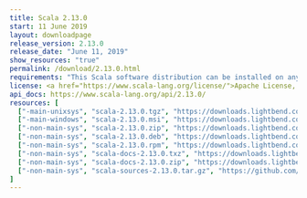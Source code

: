 ```yaml
---
title: Scala 2.13.0
start: 11 June 2019
layout: downloadpage
release_version: 2.13.0
release_date: "June 11, 2019"
show_resources: "true"
permalink: /download/2.13.0.html
requirements: "This Scala software distribution can be installed on any Unix-like or Windows system. It requires Java 8 or later, available <a href='https://www.java.com/'>here</a>."
license: <a href="https://www.scala-lang.org/license/">Apache License, Version 2.0</a>
api_docs: https://www.scala-lang.org/api/2.13.0/
resources: [
  ["-main-unixsys", "scala-2.13.0.tgz", "https://downloads.lightbend.com/scala/2.13.0/scala-2.13.0.tgz", "Mac OS X, Unix, Cygwin", "18.51M"],
  ["-main-windows", "scala-2.13.0.msi", "https://downloads.lightbend.com/scala/2.13.0/scala-2.13.0.msi", "Windows (msi installer)", "114.63M"],
  ["-non-main-sys", "scala-2.13.0.zip", "https://downloads.lightbend.com/scala/2.13.0/scala-2.13.0.zip", "Windows", "18.55M"],
  ["-non-main-sys", "scala-2.13.0.deb", "https://downloads.lightbend.com/scala/2.13.0/scala-2.13.0.deb", "Debian", "581.44M"],
  ["-non-main-sys", "scala-2.13.0.rpm", "https://downloads.lightbend.com/scala/2.13.0/scala-2.13.0.rpm", "RPM package", "115.04M"],
  ["-non-main-sys", "scala-docs-2.13.0.txz", "https://downloads.lightbend.com/scala/2.13.0/scala-docs-2.13.0.txz", "API docs", "48.47M"],
  ["-non-main-sys", "scala-docs-2.13.0.zip", "https://downloads.lightbend.com/scala/2.13.0/scala-docs-2.13.0.zip", "API docs", "99.41M"],
  ["-non-main-sys", "scala-sources-2.13.0.tar.gz", "https://github.com/scala/scala/archive/v2.13.0.tar.gz", "Sources", ""]
]
---
```

